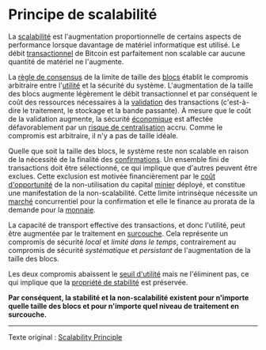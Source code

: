 Principe de scalabilité
=======================

La [scalabilité](https://fr.wikipedia.org/wiki/Extensibilit%C3%A9) est l'augmentation proportionnelle de certains aspects de performance lorsque davantage de matériel informatique est utilisé. Le débit [transactionnel](ch101-glossary.md#transaction) de Bitcoin est parfaitement non scalable car aucune quantité de matériel ne l'augmente.

La [règle de consensus](ch101-glossary.md#règles-de-consensus) de la limite de taille des [blocs](ch101-glossary.md#bloc) établit le compromis arbitraire entre l'[utilité](ch101-glossary.md#utilité) et la sécurité du système. L'augmentation de la taille des blocs augmente légèrement le débit transactionnel et par conséquent le coût des ressources nécessaires à la [validation](ch101-glossary.md#validation) des transactions (c'est-à-dire le traitement, le stockage et la bande passante). À mesure que le coût de la validation augmente, la sécurité [économique](ch101-glossary.md#économie) est affectée défavorablement par un [risque de centralisation](ch038-centralization-risk.md) accru. Comme le compromis est arbitraire, il n'y a pas de taille idéale.

Quelle que soit la taille des blocs, le système reste non scalable en raison de la nécessité de la finalité des [confirmations](ch101-glossary.md#vconfirmation). Un ensemble fini de transactions doit être sélectionné, ce qui implique que d'autres peuvent être exclues. Cette exclusion est motivée financièrement par le [coût d'opportunité](https://fr.wikipedia.org/wiki/Co%C3%BBt_d%27opportunit%C3%A9) de la non-utilisation du capital [minier](ch101-glossary.md#mine) déployé, et constitue une manifestation de la non-scalabilité. Cette limite intrinsèque nécessite un [marché](ch101-glossary.md#marché) concurrentiel pour la confirmation et elle le finance au prorata de la demande pour la [monnaie](ch005-money-taxonomy.md).

La capacité de transport effective des transactions, et donc l'utilité, peut être augmentée par le traitement en [surcouche](ch101-glossary.md#surcouche). Cela représente un compromis de sécurité *local* et *limité dans le temps*, contrairement au compromis de sécurité *systématique* et *persistant* de l'augmentation de la taille des blocs.

Les deux compromis abaissent le [seuil d'utilité](ch031-utility-threshold-property.md) mais ne l'éliminent pas, ce qui implique que la [propriété de stabilité](ch030-stability-property.md) est préservée.

**Par conséquent, la stabilité et la non-scalabilité existent pour n'importe quelle taille des blocs et pour n'importe quel niveau de traitement en surcouche.**

---

Texte original : [Scalability Principle](https://github.com/libbitcoin/libbitcoin-system/wiki/Scalability-Principle)